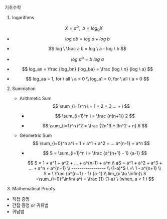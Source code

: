 기초수학

1. logarithms

$$
X = a^b, \ \  b = log_aX
$$

- $$
  log \ ab = log \ a + log \ b
  $$

- $$
  log \ \frac a b = log \ a - log \ b
  $$

- $$
  log \ a^b = b \ log \ a
  $$

- $$
  log_an = \frac {log_bn} {log_ba} = \frac {log \ n} {log \ a}
  $$

- $$
  log_aa = 1, for \ all \ a > 0 \\
  log_a1 = 0, for \ all \ a > 0
  $$

  





2. Summation

   - Arithmetic Sum
     $$
     \sum_{i=1}^n i = 1 + 2 + 3 ... + i
     $$
     

     - $$
       \sum_{i=1}^n i = \frac {n(n+1)} 2
       $$

     - $$
       \sum_{i=1}^n i^2 = \frac {2n^3 + 3n^2 + n} 6
       $$

   - Geometric Sum
     $$
     \sum_{i=0}^n a^i = 1 + a^1 + a^2 + ... a^{n-1} + a^n
     $$
     

     - $$
       S = \sum_{i=1}^n i = \frac {a^{n+1} - 1} {a-1}
       $$

       $$
       S = 1 + a^1 + a^2 + ... + a^{n-1} + a^n \\
       aS = a^1 + a^2 + a^3 + ... + a^n + a^{n+1} \\
       ----------------- \\
       (1-a)*S \ =\  1 - a^{n+1} \\
       S = \ \frac {a^{n+1} - 1} {a-1} \\
       lim_{x \to \infin}\ S =\sum_{i=0}^\infin\ a^i = \frac {1} {1-a} \ (when, a < 1 )
    $$
       
       

3. Mathematical Proofs

- 직접 증명 
- 간접 증명 or 귀류법
- 귀납법

